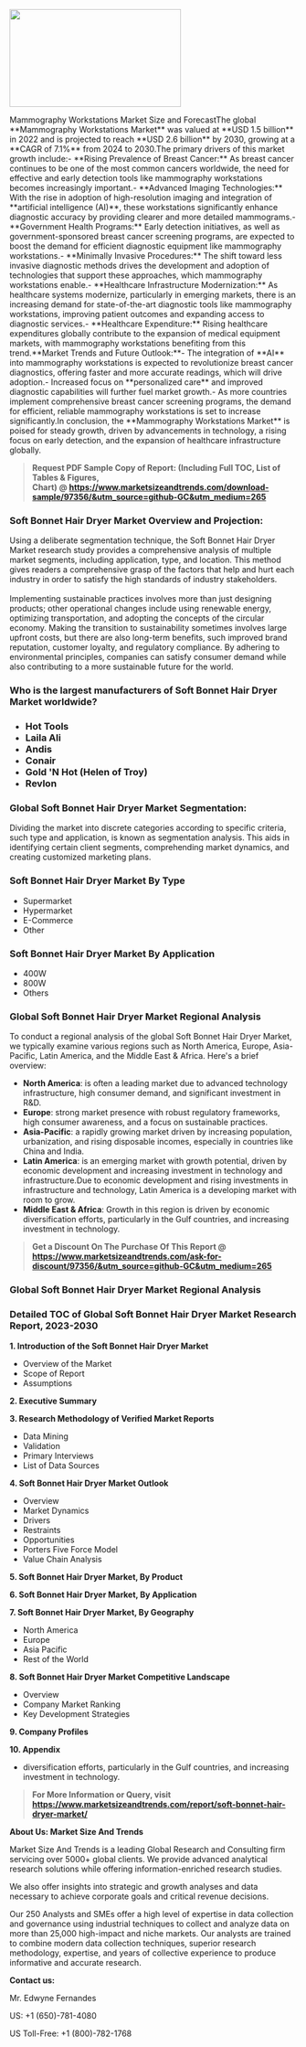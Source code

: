<p><img class="alignnone size-medium wp-image-20088" src="https://ffe5etoiles.com/wp-content/uploads/2024/12/MST1-300x171.png" alt="" width="300" height="171" /></p>Mammography Workstations Market Size and ForecastThe global **Mammography Workstations Market** was valued at **USD 1.5 billion** in 2022 and is projected to reach **USD 2.6 billion** by 2030, growing at a **CAGR of 7.1%** from 2024 to 2030.The primary drivers of this market growth include:- **Rising Prevalence of Breast Cancer:** As breast cancer continues to be one of the most common cancers worldwide, the need for effective and early detection tools like mammography workstations becomes increasingly important.- **Advanced Imaging Technologies:** With the rise in adoption of high-resolution imaging and integration of **artificial intelligence (AI)**, these workstations significantly enhance diagnostic accuracy by providing clearer and more detailed mammograms.- **Government Health Programs:** Early detection initiatives, as well as government-sponsored breast cancer screening programs, are expected to boost the demand for efficient diagnostic equipment like mammography workstations.- **Minimally Invasive Procedures:** The shift toward less invasive diagnostic methods drives the development and adoption of technologies that support these approaches, which mammography workstations enable.- **Healthcare Infrastructure Modernization:** As healthcare systems modernize, particularly in emerging markets, there is an increasing demand for state-of-the-art diagnostic tools like mammography workstations, improving patient outcomes and expanding access to diagnostic services.- **Healthcare Expenditure:** Rising healthcare expenditures globally contribute to the expansion of medical equipment markets, with mammography workstations benefiting from this trend.**Market Trends and Future Outlook:**- The integration of **AI** into mammography workstations is expected to revolutionize breast cancer diagnostics, offering faster and more accurate readings, which will drive adoption.- Increased focus on **personalized care** and improved diagnostic capabilities will further fuel market growth.- As more countries implement comprehensive breast cancer screening programs, the demand for efficient, reliable mammography workstations is set to increase significantly.In conclusion, the **Mammography Workstations Market** is poised for steady growth, driven by advancements in technology, a rising focus on early detection, and the expansion of healthcare infrastructure globally.</p><blockquote id="" class=""><strong>Request PDF Sample Copy of Report: (Including Full TOC, List of Tables &amp; Figures, Chart)&nbsp;@&nbsp;<strong><a href="https://www.marketsizeandtrends.com/download-sample/97356/&utm_source=github-GC&utm_medium=265" target="_blank">https://www.marketsizeandtrends.com/download-sample/97356/&utm_source=github-GC&utm_medium=265</a></strong></strong></blockquote><h3 id="" class="">Soft Bonnet Hair Dryer Market&nbsp;Overview and Projection:</h3><p id="" class="">Using a deliberate segmentation technique, the Soft Bonnet Hair Dryer Market research study provides a comprehensive analysis of multiple market segments, including application, type, and location. This method gives readers a comprehensive grasp of the factors that help and hurt each industry in order to satisfy the high standards of industry stakeholders. <br /> <br />Implementing sustainable practices involves more than just designing products; other operational changes include using renewable energy, optimizing transportation, and adopting the concepts of the circular economy. Making the transition to sustainability sometimes involves large upfront costs, but there are also long-term benefits, such improved brand reputation, customer loyalty, and regulatory compliance. By adhering to environmental principles, companies can satisfy consumer demand while also contributing to a more sustainable future for the world.</p><h3 id="" class="">Who is the largest manufacturers of&nbsp;Soft Bonnet Hair Dryer Market worldwide?</h3><h3 class=""><p><ul><li>Hot Tools </li><li> Laila Ali </li><li> Andis </li><li> Conair </li><li> Gold 'N Hot (Helen of Troy) </li><li> Revlon</li></ul></p></h3><h3 id="" class="">Global&nbsp;Soft Bonnet Hair Dryer Market Segmentation:</h3><p id="" class="">Dividing the market into discrete categories according to specific criteria, such type and application, is known as segmentation analysis. This aids in identifying certain client segments, comprehending market dynamics, and creating customized marketing plans.</p><h3 id="" class="">Soft Bonnet Hair Dryer Market&nbsp;By Type</h3><p><p><ul><li>Supermarket</li><li> Hypermarket</li><li> E-Commerce</li><li> Other</p></li></ul></p></p><h3 id="" class="">Soft Bonnet Hair Dryer Market&nbsp;By Application</h3><p class=""><p><ul><li>400W</li><li> 800W</li><li> Others</li></ul></p></p><h3 id="" class="">Global Soft Bonnet Hair Dryer Market Regional Analysis</h3><p id="" class="">To conduct a regional analysis of the global Soft Bonnet Hair Dryer Market, we typically examine various regions such as North America, Europe, Asia-Pacific, Latin America, and the Middle East &amp; Africa. Here's a brief overview:</p><ul><li><strong>North America</strong>: is often a leading market due to advanced technology infrastructure, high consumer demand, and significant investment in R&amp;D.</li><li><strong>Europe</strong>: strong market presence with robust regulatory frameworks, high consumer awareness, and a focus on sustainable practices.</li><li><strong>Asia-Pacific</strong>: a rapidly growing market driven by increasing population, urbanization, and rising disposable incomes, especially in countries like China and India.</li><li><strong>Latin America</strong>: is an emerging market with growth potential, driven by economic development and increasing investment in technology and infrastructure.Due to economic development and rising investments in infrastructure and technology, Latin America is a developing market with room to grow.</li><li><strong>Middle East &amp; Africa</strong>: Growth in this region is driven by economic diversification efforts, particularly in the Gulf countries, and increasing investment in technology.</li></ul><blockquote id="" class=""><strong>Get a Discount On The Purchase Of This Report @ <strong><a href="https://www.marketsizeandtrends.com/ask-for-discount/97356/&utm_source=github-GC&utm_medium=265" target="_blank">https://www.marketsizeandtrends.com/ask-for-discount/97356/&utm_source=github-GC&utm_medium=265</a></strong></strong></blockquote><h3 id="" class="">Global Soft Bonnet Hair Dryer Market Regional Analysis</h3><h3 id="" class="">Detailed TOC of Global Soft Bonnet Hair Dryer Market Research Report, 2023-2030</h3><p id="" class=""><strong>1. Introduction of the Soft Bonnet Hair Dryer Market</strong></p><ul><li>Overview of the Market</li><li>Scope of Report</li><li>Assumptions</li></ul><p id="" class=""><strong>2. Executive Summary</strong></p><p id="" class=""><strong>3. Research Methodology of Verified Market Reports</strong></p><ul><li>Data Mining</li><li>Validation</li><li>Primary Interviews</li><li>List of Data Sources</li></ul><p id="" class=""><strong>4. Soft Bonnet Hair Dryer Market Outlook</strong></p><ul><li>Overview</li><li>Market Dynamics</li><li>Drivers</li><li>Restraints</li><li>Opportunities</li><li>Porters Five Force Model</li><li>Value Chain Analysis</li></ul><p id="" class=""><strong>5. Soft Bonnet Hair Dryer Market, By Product</strong></p><p id="" class=""><strong>6. Soft Bonnet Hair Dryer Market, By Application</strong></p><p id="" class=""><strong>7. Soft Bonnet Hair Dryer Market, By Geography</strong></p><ul><li>North America</li><li>Europe</li><li>Asia Pacific</li><li>Rest of the World</li></ul><p id="" class=""><strong>8. Soft Bonnet Hair Dryer Market Competitive Landscape</strong></p><ul><li>Overview</li><li>Company Market Ranking</li><li>Key Development Strategies</li></ul><p id="" class=""><strong>9. Company Profiles</strong></p><p id="" class=""><strong>10. Appendix</strong></p><ul><li>diversification efforts, particularly in the Gulf countries, and increasing investment in technology.</li></ul><blockquote id="" class=""><strong>For More Information or Query, visit <strong><strong><a href="https://www.marketsizeandtrends.com/report/soft-bonnet-hair-dryer-market/" target="_blank">https://www.marketsizeandtrends.com/report/soft-bonnet-hair-dryer-market/</a></strong></strong></strong></blockquote><p id="" class=""><strong>About Us: Market Size And Trends</strong></p><p id="" class="">Market Size And Trends is a leading Global Research and Consulting firm servicing over 5000+ global clients. We provide advanced analytical research solutions while offering information-enriched research studies.</p><p id="" class="">We also offer insights into strategic and growth analyses and data necessary to achieve corporate goals and critical revenue decisions.</p><p id="" class="">Our 250 Analysts and SMEs offer a high level of expertise in data collection and governance using industrial techniques to collect and analyze data on more than 25,000 high-impact and niche markets. Our analysts are trained to combine modern data collection techniques, superior research methodology, expertise, and years of collective experience to produce informative and accurate research.</p><p id="" class=""><strong>Contact us:</strong></p><p id="" class="">Mr. Edwyne Fernandes</p><p id="" class="">US: +1 (650)-781-4080</p><p id="" class="">US Toll-Free: +1 (800)-782-1768</p>
